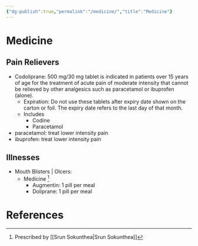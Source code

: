 ```yaml
---
{"dg-publish":true,"permalink":"/medicine/","title":"Medicine"}
---
```


# Medicine
## Pain Relievers

- Codoliprane: 500 mg/30 mg tablet is indicated in patients over 15 years of age for the treatment of acute pain of moderate intensity that cannot be relieved by other analgesics such as paracetamol or ibuprofen (alone).
    - Expiration: Do not use these tablets after expiry date shown on the carton or foil. The expiry date refers to the last day of that month.
    - Includes
        - Codine
        - Paracetamol
- paracetamol: treat lower intensity pain
- ibuprofen: treat lower intensity pain

## Illnesses

- Mouth Blisters | Olcers: 
	- Medicine [^1]
		- Augmentin: 1 pill per meal
		- Doliprane: 1 pill per meal



# References
[^1]: Prescribed by [[Srun Sokunthea\|Srun Sokunthea]]